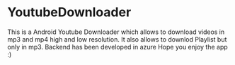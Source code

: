 # YoutubeDownloader

This is a Android Youtube Downloader which allows to download videos in mp3 and mp4 high and low resolution.
It also allows to downlod Playlist but only in mp3.
Backend has been developed in azure
Hope you enjoy the app :)
